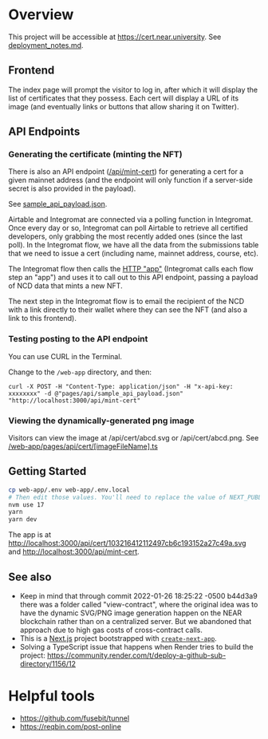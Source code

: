 # Overview

This project will be accessible at https://cert.near.university. See [deployment_notes.md](deployment_notes.md).

## Frontend

The index page will prompt the visitor to log in, after which it will display the list of certificates that they possess. Each cert will display a URL of its image (and eventually links or buttons that allow sharing it on Twitter).

## API Endpoints

### Generating the certificate (minting the NFT)

There is also an API endpoint ([/api/mint-cert](/web-app/pages/api/mint-cert.ts)) for generating a cert for a given mainnet address (and the endpoint will only function if a server-side secret is also provided in the payload).

See [sample_api_payload.json](/web-app/pages/api/sample_api_payload.json).

Airtable and Integromat are connected via a polling function in Integromat. Once every day or so, Integromat can poll Airtable to retrieve all certified developers, only grabbing the most recently added ones (since the last poll). In the Integromat flow, we have all the data from the submissions table that we need to issue a cert (including name, mainnet address, course, etc).

The Integromat flow then calls the [HTTP "app"](https://www.integromat.com/en/help/app/http) (Integromat calls each flow step an "app") and uses it to call out to this API endpoint, passing a payload of NCD data that mints a new NFT.

The next step in the Integromat flow is to email the recipient of the NCD with a link directly to their wallet where they can see the NFT (and also a link to this frontend).

### Testing posting to the API endpoint

You can use CURL in the Terminal.

Change to the `/web-app` directory, and then:

`curl -X POST -H "Content-Type: application/json" -H "x-api-key: xxxxxxxx" -d @"pages/api/sample_api_payload.json" "http://localhost:3000/api/mint-cert"`

### Viewing the dynamically-generated png image

Visitors can view the image at /api/cert/abcd.svg or /api/cert/abcd.png. See [/web-app/pages/api/cert/[imageFileName].ts](/web-app/pages/api/cert/[imageFileName].ts)

## Getting Started

```bash
cp web-app/.env web-app/.env.local
# Then edit those values. You'll need to replace the value of NEXT_PUBLIC_CERTIFICATE_CONTRACT_NAME with your own that you saw in the CLI. Ask Ryan for any other secrets.
nvm use 17
yarn
yarn dev
```

The app is at [http://localhost:3000/api/cert/103216412112497cb6c193152a27c49a.svg](http://localhost:3000/api/cert/103216412112497cb6c193152a27c49a.svg) and [http://localhost:3000/api/mint-cert](http://localhost:3000/api/mint-cert).

## See also

- Keep in mind that through commit 2022-01-26 18:25:22 -0500 b44d3a9 there was a folder called "view-contract", where the original idea was to have the dynamic SVG/PNG image generation happen on the NEAR blockchain rather than on a centralized server. But we abandoned that approach due to high gas costs of cross-contract calls.
- This is a [Next.js](https://nextjs.org/) project bootstrapped with [`create-next-app`](https://github.com/vercel/next.js/tree/canary/packages/create-next-app).
- Solving a TypeScript issue that happens when Render tries to build the project: https://community.render.com/t/deploy-a-github-sub-directory/1156/12

# Helpful tools

- https://github.com/fusebit/tunnel
- https://reqbin.com/post-online
